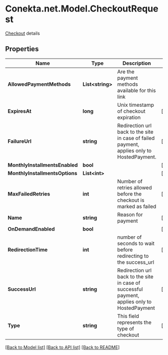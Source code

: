 # Conekta.net.Model.CheckoutRequest
[Checkout](https://developers.conekta.com/v2.2.0/reference/payment-link) details 

## Properties

Name | Type | Description | Notes
------------ | ------------- | ------------- | -------------
**AllowedPaymentMethods** | **List&lt;string&gt;** | Are the payment methods available for this link | 
**ExpiresAt** | **long** | Unix timestamp of checkout expiration | [optional] 
**FailureUrl** | **string** | Redirection url back to the site in case of failed payment, applies only to HostedPayment. | [optional] 
**MonthlyInstallmentsEnabled** | **bool** |  | [optional] 
**MonthlyInstallmentsOptions** | **List&lt;int&gt;** |  | [optional] 
**MaxFailedRetries** | **int** | Number of retries allowed before the checkout is marked as failed | [optional] 
**Name** | **string** | Reason for payment | [optional] 
**OnDemandEnabled** | **bool** |  | [optional] 
**RedirectionTime** | **int** | number of seconds to wait before redirecting to the success_url | [optional] 
**SuccessUrl** | **string** | Redirection url back to the site in case of successful payment, applies only to HostedPayment | [optional] 
**Type** | **string** | This field represents the type of checkout | [optional] 

[[Back to Model list]](../README.md#documentation-for-models) [[Back to API list]](../README.md#documentation-for-api-endpoints) [[Back to README]](../README.md)

